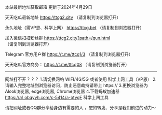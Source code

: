 本站最新地址获取邮箱 更新于2024年4月29日

天天吃瓜最新地址    https://ttcg2.city （请复制到浏览器打开）

永久地址（需VP恩、科学上网）   https://ttcg.bet （请复制到浏览器打开）

加入微信扣扣粉丝群    https://ttcg2.city?path=/qun.html  （请复制到浏览器打开）

Telegram 官方用户群    https://t.me/ttcg1/3  （请复制到浏览器打开）

天天吃瓜官方商务：   https://t.me/ttcg08  （请复制到浏览器打开）



----------------------------------

网址打不开？？？
1.请切换网络 WIFI/4G/5G 或者使用 科学上网工具（VP恩）
2.请输入完整地址到浏览器访问，防止恶意劫持请带上 https://
3.更换浏览器为Alook浏览器, edge浏览器, Chrome浏览器
4.下载蚂蚁加速器 https://a1.obqyyh.com/c-5414/a-btygF 科学上网工具

请把网址或者QQ群分享给身边有需要的人 ，您的转发、分享是我们前进的动力～
